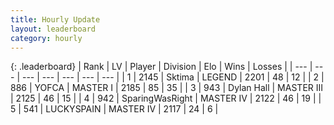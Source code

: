 ```yaml
---
title: Hourly Update
layout: leaderboard
category: hourly
---
```


{: .leaderboard}
| Rank | LV | Player | Division | Elo | Wins | Losses |
| --- | --- | --- | --- | --- | --- | --- |
| <span data-change="0">1</span> | 2145 | <span title="ID: 353063">Sktima</span> | LEGEND | <span data-change="0">2201</span> | <span data-change="0">48</span> | <span data-change="0">12</span> |
| <span data-change="0">2</span> | 886 | <span title="ID: 650820">YOFCA</span> | MASTER I | <span data-change="10">2185</span> | <span data-change="1">85</span> | <span data-change="0">35</span> |
| <span data-change="0">3</span> | 943 | <span title="ID: 174294">Dylan Hall</span> | MASTER III | <span data-change="-10">2125</span> | <span data-change="0">46</span> | <span data-change="1">15</span> |
| <span data-change="0">4</span> | 942 | <span title="ID: 402846">SparingWasRight</span> | MASTER IV | <span data-change="0">2122</span> | <span data-change="0">46</span> | <span data-change="0">19</span> |
| <span data-change="0">5</span> | 541 | <span title="ID: 623829">LUCKYSPAIN</span> | MASTER IV | <span data-change="0">2117</span> | <span data-change="0">24</span> | <span data-change="0">6</span> |